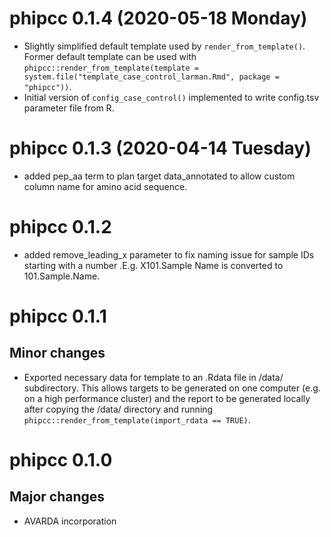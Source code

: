 # phipcc 0.1.4 (2020-05-18 Monday)  
- Slightly simplified default template used by `render_from_template()`. Former default template can be used with `phipcc::render_from_template(template = system.file("template_case_control_larman.Rmd", package = "phipcc"))`.
- Initial version of `config_case_control()` implemented to write config.tsv parameter file from R.

# phipcc 0.1.3 (2020-04-14 Tuesday)
- added pep_aa term to plan target data_annotated to allow custom column name for amino acid sequence.

# phipcc 0.1.2
- added remove\_leading\_x parameter to fix naming issue for sample IDs starting with a number .E.g. X101.Sample Name is converted to 101.Sample.Name.

# phipcc 0.1.1  
## Minor changes  
- Exported necessary data for template to an .Rdata file in /data/ subdirectory. This allows targets to be generated on one computer (e.g. on a high performance cluster) and the report to be generated locally after copying the /data/ directory and running `phipcc::render_from_template(import_rdata == TRUE)`.


# phipcc 0.1.0  
## Major changes  
- AVARDA incorporation